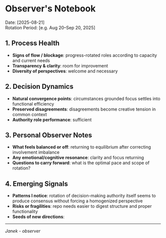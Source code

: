 # Observer's Notebook

Date: [2025-08-21]  
Rotation Period: [e.g. Aug 20–Sep 20, 2025]

## 1. Process Health

- **Signs of flow / blockage**: progress-rotated roles according to capacity and current needs
- **Transparency & clarity**: room for improvement  
- **Diversity of perspectives**: welcome and necessary

## 2. Decision Dynamics

- **Natural convergence points**: circumstances grounded focus settles into functional efficiency
- **Preserved disagreements**: disagreements become creative tension in common context
- **Authority role performance**: sufficient

## 3. Personal Observer Notes

- **What feels balanced or off**: returning to equilibrium after correcting involvement imbalance
- **Any emotional/cognitive resonance**: clarity and focus returning
- **Questions to carry forward**: what is the optimal pace and scope of rotation?

## 4. Emerging Signals

- **Patterns I notice**: rotation of decision-making authority itself seems to produce consensus without forcing a homogenized perspective
- **Risks or fragilities**: repo needs easier to digest structure and proper functionality
- **Seeds of new directions**: 

---

*Janek - observer*